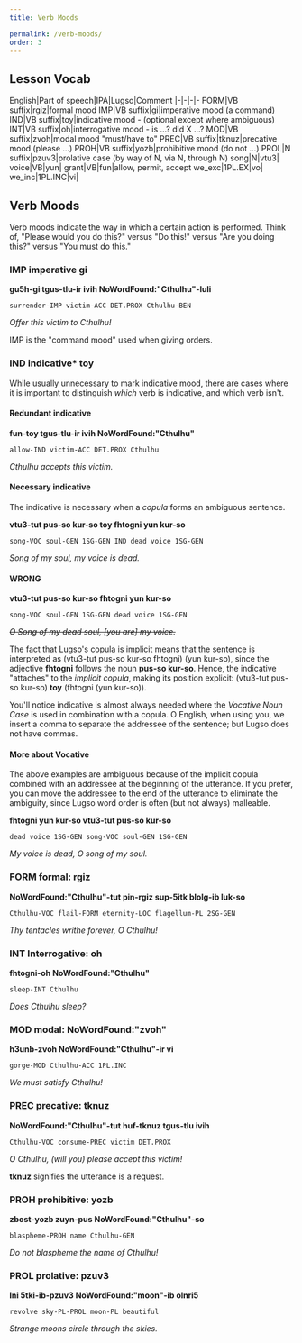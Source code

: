 ```yaml
---
title: Verb Moods

permalink: /verb-moods/
order: 3
---
```


## Lesson Vocab

English|Part of speech|IPA|Lugso|Comment
|-|-|-|-
FORM|VB suffix|rgiz|formal mood 
IMP|VB suffix|gi|imperative mood (a command)
IND|VB suffix|toy|indicative mood - (optional except where ambiguous)
INT|VB suffix|oh|interrogative mood  - is ...? did X ...?
MOD|VB suffix|zvoh|modal mood "must/have to"
PREC|VB suffix|tknuz|precative mood (please ...)
PROH|VB suffix|yozb|prohibitive mood (do not ...)
PROL|N suffix|pzuv3|prolative case (by way of N, via N, through N)
song|N|vtu3|
voice|VB|yun|
grant|VB|fun|allow, permit, accept
we_exc|1PL.EX|vo|
we_inc|1PL.INC|vi|

## Verb Moods

Verb moods indicate the way in which a certain action is performed. Think of, "Please would you do this?" versus "Do this!" versus "Are you doing this?" versus "You must do this."

### IMP imperative gi

**gu5h-gi tgus-tlu-ir ivih NoWordFound:"Cthulhu"-luli**

`surrender-IMP victim-ACC DET.PROX Cthulhu-BEN`

_Offer this victim to Cthulhu!_

IMP is the "command mood" used when giving orders.

### IND indicative* toy

While usually unnecessary to mark indicative mood, there are cases where it is important to distinguish _which_ verb is indicative, and which verb isn't.

#### Redundant indicative

**fun-toy tgus-tlu-ir ivih NoWordFound:"Cthulhu"**

`allow-IND victim-ACC DET.PROX Cthulhu`

_Cthulhu accepts this victim._

#### Necessary indicative

The indicative is necessary when a _copula_ forms an ambiguous sentence.

**vtu3-tut pus-so kur-so toy fhtogni yun kur-so**

`song-VOC soul-GEN 1SG-GEN IND dead voice 1SG-GEN`

_Song of my soul, my voice is dead._

#### WRONG

**vtu3-tut pus-so kur-so fhtogni yun kur-so**

`song-VOC soul-GEN 1SG-GEN dead voice 1SG-GEN`

~~_O Song of my dead soul, [you are] my voice._~~

The fact that Lugso's copula is implicit means that the sentence is interpreted as (vtu3-tut pus-so kur-so fhtogni) (yun kur-so), since the adjective **fhtogni** follows the noun **pus-so kur-so**. Hence, the indicative "attaches" to the _implicit copula_, making its position explicit: (vtu3-tut pus-so kur-so) **toy** (fhtogni (yun kur-so)).

You'll notice indicative is almost always needed where the _Vocative Noun Case_ is used in combination with a copula. O English, when using you, we insert a comma to separate the addressee of the sentence; but Lugso does not have commas.

#### More about Vocative

The above examples are ambiguous because of the implicit copula combined with an addressee at the beginning of the utterance. If you prefer, you can move the addressee to the end of the utterance to eliminate the ambiguity, since Lugso word order is often (but not always) malleable.

**fhtogni yun kur-so vtu3-tut pus-so kur-so**

`dead voice 1SG-GEN song-VOC soul-GEN 1SG-GEN`

_My voice is dead, O song of my soul._

### FORM formal: rgiz

**NoWordFound:"Cthulhu"-tut pin-rgiz sup-5itk blolg-ib luk-so**

`Cthulhu-VOC flail-FORM eternity-LOC flagellum-PL 2SG-GEN`

_Thy tentacles writhe forever, O Cthulhu!_

### INT Interrogative: oh

**fhtogni-oh NoWordFound:"Cthulhu"**

`sleep-INT Cthulhu`

_Does Cthulhu sleep?_

### MOD modal: NoWordFound:"zvoh"

**h3unb-zvoh NoWordFound:"Cthulhu"-ir vi**

`gorge-MOD Cthulhu-ACC 1PL.INC`

_We must satisfy Cthulhu!_

### PREC precative: tknuz

**NoWordFound:"Cthulhu"-tut huf-tknuz tgus-tlu ivih**

`Cthulhu-VOC consume-PREC victim DET.PROX`

_O Cthulhu, (will you) please accept this victim!_

**tknuz** signifies the utterance is a request.

### PROH prohibitive: yozb

**zbost-yozb zuyn-pus NoWordFound:"Cthulhu"-so**

`blaspheme-PROH name Cthulhu-GEN`

_Do not blaspheme the name of Cthulhu!_

### PROL prolative: pzuv3

**lni 5tki-ib-pzuv3 NoWordFound:"moon"-ib olnri5**

`revolve sky-PL-PROL moon-PL beautiful`

_Strange moons circle through the skies._
